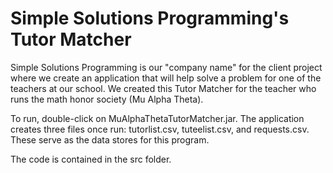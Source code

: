 # Simple Solutions Programming's Tutor Matcher
Simple Solutions Programming is our "company name" for the client project where we create an application that will help solve a problem for one of the teachers at our school. We created this Tutor Matcher for the teacher who runs the math honor society (Mu Alpha Theta).

To run, double-click on MuAlphaThetaTutorMatcher.jar. The application creates three files once run: tutorlist.csv, tuteelist.csv, and requests.csv. These serve as the data stores for this program.

The code is contained in the src folder.
